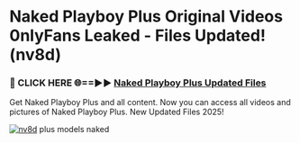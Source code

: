 # Naked Playboy Plus Original Videos 0nlyFans Leaked - Files Updated! (nv8d)

<h3>🔴 CLICK HERE 🌐==►► <a href="https://tinyurl.com/up5wt9bj" rel="nofollow">Naked Playboy Plus Updated Files</a></h3>

Get Naked Playboy Plus and all content. Now you can access all videos and pictures of Naked Playboy Plus. New Updated Files 2025!

[![nv8d](https://i.imgur.com/ABiUzMV.gif)](https://tinyurl.com/up5wt9bj)
plus models naked